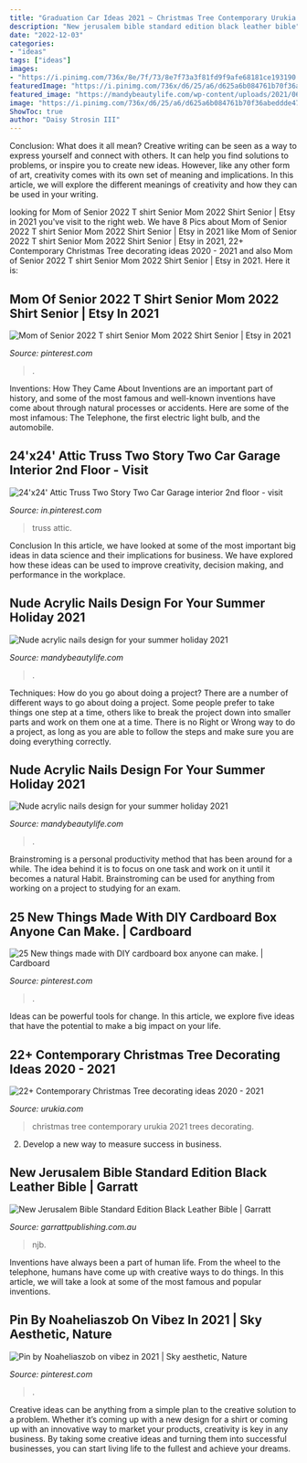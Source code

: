 ```yaml
---
title: "Graduation Car Ideas 2021 ~ Christmas Tree Contemporary Urukia 2021 Trees Decorating"
description: "New jerusalem bible standard edition black leather bible"
date: "2022-12-03"
categories:
- "ideas"
tags: ["ideas"]
images:
- "https://i.pinimg.com/736x/8e/7f/73/8e7f73a3f81fd9f9afe68181ce193190.jpg"
featuredImage: "https://i.pinimg.com/736x/d6/25/a6/d625a6b084761b70f36abeddde473fa4.jpg"
featured_image: "https://mandybeautylife.com/wp-content/uploads/2021/06/16-3.jpg"
image: "https://i.pinimg.com/736x/d6/25/a6/d625a6b084761b70f36abeddde473fa4.jpg"
ShowToc: true
author: "Daisy Strosin III"
---
```



Conclusion: What does it all mean?
Creative writing can be seen as a way to express yourself and connect with others. It can help you find solutions to problems, or inspire you to create new ideas. However, like any other form of art, creativity comes with its own set of meaning and implications. In this article, we will explore the different meanings of creativity and how they can be used in your writing.

	

		
looking for Mom of Senior 2022 T shirt Senior Mom 2022 Shirt Senior | Etsy in 2021 you've visit to the right web. We have 8 Pics about Mom of Senior 2022 T shirt Senior Mom 2022 Shirt Senior | Etsy in 2021 like Mom of Senior 2022 T shirt Senior Mom 2022 Shirt Senior | Etsy in 2021, 22+ Contemporary Christmas Tree decorating ideas 2020 - 2021 and also Mom of Senior 2022 T shirt Senior Mom 2022 Shirt Senior | Etsy in 2021. Here it is:
		
    
## Mom Of Senior 2022 T Shirt Senior Mom 2022 Shirt Senior | Etsy In 2021

<img loading=lazy src="https://i.pinimg.com/736x/8e/7f/73/8e7f73a3f81fd9f9afe68181ce193190.jpg" onerror="this.onerror=null;this.src='https://tse4.mm.bing.net/th?id=OIP.4nY0_69xsugJugF52EKRRAHaJ3&amp;pid=15.1';" alt="Mom of Senior 2022 T shirt Senior Mom 2022 Shirt Senior | Etsy in 2021">

_Source: pinterest.com_

>. 

	

Inventions: How They Came About
Inventions are an important part of history, and some of the most famous and well-known inventions have come about through natural processes or accidents. Here are some of the most infamous: The Telephone, the first electric light bulb, and the automobile.

    
## 24&#039;x24&#039; Attic Truss Two Story Two Car Garage Interior 2nd Floor - Visit

<img loading=lazy src="https://i.pinimg.com/736x/d6/25/a6/d625a6b084761b70f36abeddde473fa4.jpg" onerror="this.onerror=null;this.src='https://tse3.mm.bing.net/th?id=OIP.6OmfPe1Q6HyJDYxcMftPGAHaE8&amp;pid=15.1';" alt="24&#039;x24&#039; Attic Truss Two Story Two Car Garage interior 2nd floor - visit">

_Source: in.pinterest.com_

>truss attic. 

	

Conclusion
In this article, we have looked at some of the most important big ideas in data science and their implications for business. We have explored how these ideas can be used to improve creativity, decision making, and performance in the workplace.

    
## Nude Acrylic Nails Design For Your Summer Holiday 2021

<img loading=lazy src="https://mandybeautylife.com/wp-content/uploads/2021/06/7-3.jpg" onerror="this.onerror=null;this.src='https://tse1.mm.bing.net/th?id=OIP.UAfIZaWs3CEU7EjwYbm0sAHaLH&amp;pid=15.1';" alt="Nude acrylic nails design for your summer holiday 2021">

_Source: mandybeautylife.com_

>. 

	

Techniques: How do you go about doing a project?
There are a number of different ways to go about doing a project. Some people prefer to take things one step at a time, others like to break the project down into smaller parts and work on them one at a time. There is no Right or Wrong way to do a project, as long as you are able to follow the steps and make sure you are doing everything correctly.

    
## Nude Acrylic Nails Design For Your Summer Holiday 2021

<img loading=lazy src="https://mandybeautylife.com/wp-content/uploads/2021/06/16-3.jpg" onerror="this.onerror=null;this.src='https://tse2.mm.bing.net/th?id=OIP.03fq7-OWxxAe6-j57UmNDgHaLH&amp;pid=15.1';" alt="Nude acrylic nails design for your summer holiday 2021">

_Source: mandybeautylife.com_

>. 

	

Brainstroming is a personal productivity method that has been around for a while. The idea behind it is to focus on one task and work on it until it becomes a natural Habit. Brainstroming can be used for anything from working on a project to studying for an exam.

    
## 25 New Things Made With DIY Cardboard Box Anyone Can Make. | Cardboard

<img loading=lazy src="https://i.pinimg.com/736x/cc/60/28/cc60280d694d73ebcb03e912a9716104.jpg" onerror="this.onerror=null;this.src='https://tse1.mm.bing.net/th?id=OIP.eT4TmhSeWXB5gIOIHbNzdAHaOI&amp;pid=15.1';" alt="25 New things made with DIY cardboard box anyone can make. | Cardboard">

_Source: pinterest.com_

>. 

	

Ideas can be powerful tools for change. In this article, we explore five ideas that have the potential to make a big impact on your life.

    
## 22+ Contemporary Christmas Tree Decorating Ideas 2020 - 2021

<img loading=lazy src="https://www.urukia.com/wp-content/uploads/2015/12/Contemporary-Christmas-Trees-18.jpg" onerror="this.onerror=null;this.src='https://tse4.mm.bing.net/th?id=OIP.88Mb0iB5QDN1JqpAb7TnngHaLH&amp;pid=15.1';" alt="22+ Contemporary Christmas Tree decorating ideas 2020 - 2021">

_Source: urukia.com_

>christmas tree contemporary urukia 2021 trees decorating. 

	

2. Develop a new way to measure success in business.

    
## New Jerusalem Bible Standard Edition Black Leather Bible | Garratt

<img loading=lazy src="http://garrattpublishing.com.au/uploaded/thumbnails/db_file_img_11653_480xauto.jpg" onerror="this.onerror=null;this.src='https://tse2.mm.bing.net/th?id=OIP.OEp-F6RzxYOGGriX39yVJwHaLG&amp;pid=15.1';" alt="New Jerusalem Bible Standard Edition Black Leather Bible | Garratt">

_Source: garrattpublishing.com.au_

>njb. 

	

Inventions have always been a part of human life. From the wheel to the telephone, humans have come up with creative ways to do things. In this article, we will take a look at some of the most famous and popular inventions.

    
## Pin By Noaheliaszob On Vibez In 2021 | Sky Aesthetic, Nature

<img loading=lazy src="https://i.pinimg.com/736x/ed/25/cb/ed25cbdafd5273607fc1c78e0ec60f4e.jpg" onerror="this.onerror=null;this.src='https://tse3.mm.bing.net/th?id=OIP.dNwxqDGSssupqpZRFqbw4AHaJ3&amp;pid=15.1';" alt="Pin by Noaheliaszob on vibez in 2021 | Sky aesthetic, Nature">

_Source: pinterest.com_

>. 

	

Creative ideas can be anything from a simple plan to the creative solution to a problem. Whether it’s coming up with a new design for a shirt or coming up with an innovative way to market your products, creativity is key in any business. By taking some creative ideas and turning them into successful businesses, you can start living life to the fullest and achieve your dreams.

